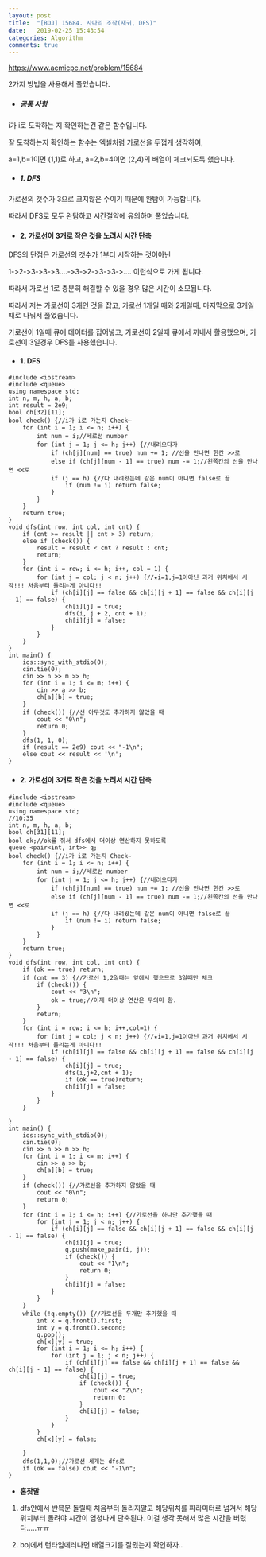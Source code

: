 ```yaml
---
layout: post
title:  "[BOJ] 15684. 사다리 조작(재귀, DFS)"
date:   2019-02-25 15:43:54
categories: Algorithm
comments: true
---
```


https://www.acmicpc.net/problem/15684  



2가지 방법을 사용해서 풀었습니다.  


* ##### 공통 사항  

i가 i로 도착하는 지 확인하는건 같은 함수입니다.  

잘 도착하는지 확인하는 함수는 엑셀처럼 가로선을 두껍게 생각하여,  

a=1,b=1이면 (1,1)로 하고, a=2,b=4이면 (2,4)의 배열이 체크되도록 했습니다.  


* ##### 1. DFS  

가로선의 갯수가 3으로 크지않은 수이기 때문에 완탐이 가능합니다.  

따라서 DFS로 모두 완탐하고 시간절약에 유의하며 풀었습니다.  


* #### 2. 가로선이 3개로 작은 것을 노려서 시간 단축  

DFS의 단점은 가로선의 갯수가 1부터 시작하는 것이아닌  

1->2->3->3->3....->3->2->3->3->.... 이런식으로 가게 됩니다.  

따라서 가로선 1로 충분히 해결할 수 있을 경우 많은 시간이 소모됩니다.  

따라서 저는 가로선이 3개인 것을 잡고, 가로선 1개일 때와 2개일때, 마지막으로 3개일때로 나눠서 풀었습니다.  

가로선이 1일때 큐에 데이터를 집어넣고, 가로선이 2일때 큐에서 꺼내서 활용했으며, 가로선이 3일경우 DFS를 사용했습니다.  


* #### 1. DFS
~~~
#include <iostream>
#include <queue>
using namespace std;
int n, m, h, a, b;
int result = 2e9;
bool ch[32][11];
bool check() {//i가 i로 가는지 Check~
	for (int i = 1; i <= n; i++) {
		int num = i;//세로선 number
		for (int j = 1; j <= h; j++) {//내려오다가
			if (ch[j][num] == true) num += 1; //선을 만나면 한칸 >>로
			else if (ch[j][num - 1] == true) num -= 1;//왼쪽칸의 선을 만나면 <<로
			if (j == h) {//다 내려왔는데 같은 num이 아니면 false로 끝
				if (num != i) return false;
			}
		}
	}
	return true;
}
void dfs(int row, int col, int cnt) {
	if (cnt >= result || cnt > 3) return;
	else if (check()) {
		result = result < cnt ? result : cnt;
		return;
	}
	for (int i = row; i <= h; i++, col = 1) {
		for (int j = col; j < n; j++) {//★i=1,j=1이아닌 과거 위치에서 시작!!! 처음부터 돌리는게 아니다!!
			if (ch[i][j] == false && ch[i][j + 1] == false && ch[i][j - 1] == false) {
				ch[i][j] = true;
				dfs(i, j + 2, cnt + 1);
				ch[i][j] = false;
			}
		}
	}
}
int main() {
	ios::sync_with_stdio(0);
	cin.tie(0);
	cin >> n >> m >> h;
	for (int i = 1; i <= m; i++) {
		cin >> a >> b;
		ch[a][b] = true;
	}
	if (check()) {//선 아무것도 추가하지 않았을 때
		cout << "0\n";
		return 0;
	}
	dfs(1, 1, 0);
	if (result == 2e9) cout << "-1\n";
	else cout << result << '\n';
}
~~~




* #### 2. 가로선이 3개로 작은 것을 노려서 시간 단축

~~~
#include <iostream>
#include <queue>
using namespace std;
//10:35
int n, m, h, a, b;
bool ch[31][11];
bool ok;//ok를 줘서 dfs에서 더이상 연산하지 못하도록
queue <pair<int, int>> q;
bool check() {//i가 i로 가는지 Check~
	for (int i = 1; i <= n; i++) {
		int num = i;//세로선 number
		for (int j = 1; j <= h; j++) {//내려오다가
			if (ch[j][num] == true) num += 1; //선을 만나면 한칸 >>로
			else if (ch[j][num - 1] == true) num -= 1;//왼쪽칸의 선을 만나면 <<로
			if (j == h) {//다 내려왔는데 같은 num이 아니면 false로 끝
				if (num != i) return false;
			}
		}
	}
	return true;
}
void dfs(int row, int col, int cnt) {
	if (ok == true) return;
	if (cnt == 3) {//가로선 1,2일때는 앞에서 했으므로 3일때만 체크
		if (check()) {
			cout << "3\n";
			ok = true;//이제 더이상 연산은 무의미 함.
		}
		return;
	}
	for (int i = row; i <= h; i++,col=1) {
		for (int j = col; j < n; j++) {//★i=1,j=1이아닌 과거 위치에서 시작!!! 처음부터 돌리는게 아니다!!
			if (ch[i][j] == false && ch[i][j + 1] == false && ch[i][j - 1] == false) {
				ch[i][j] = true;
				dfs(i,j+2,cnt + 1);
				if (ok == true)return;
				ch[i][j] = false;
			}
		}
	}

}
int main() {
	ios::sync_with_stdio(0);
	cin.tie(0);
	cin >> n >> m >> h;
	for (int i = 1; i <= m; i++) {
		cin >> a >> b;
		ch[a][b] = true;
	}
	if (check()) {//가로선을 추가하지 않았을 때
		cout << "0\n";
		return 0;
	}
	for (int i = 1; i <= h; i++) {//가로선을 하나만 추가했을 때
		for (int j = 1; j < n; j++) {
			if (ch[i][j] == false && ch[i][j + 1] == false && ch[i][j - 1] == false) {
				ch[i][j] = true;
				q.push(make_pair(i, j));
				if (check()) {
					cout << "1\n";
					return 0;
				}
				ch[i][j] = false;
			}
		}
	}
	while (!q.empty()) {//가로선을 두개만 추가했을 때
		int x = q.front().first;
		int y = q.front().second;
		q.pop();
		ch[x][y] = true;
		for (int i = 1; i <= h; i++) {
			for (int j = 1; j < n; j++) {
				if (ch[i][j] == false && ch[i][j + 1] == false && ch[i][j - 1] == false) {
					ch[i][j] = true;
					if (check()) {
						cout << "2\n";
						return 0;
					}
					ch[i][j] = false;
				}
			}
		}
		ch[x][y] = false;

	}
	dfs(1,1,0);//가로선 세개는 dfs로
	if (ok == false) cout << "-1\n";
}

~~~




- **혼잣말**

1. dfs안에서 반복문 돌릴때 처음부터 돌리지말고 해당위치를 파라미터로 넘겨서 해당위치부터 돌려야 시간이 엄청나게 단축된다. 이걸 생각 못해서 많은 시간을 버렸다.....ㅠㅠ  



2. boj에서 런타임에러나면 배열크기를 잘줬는지 확인하자..  
